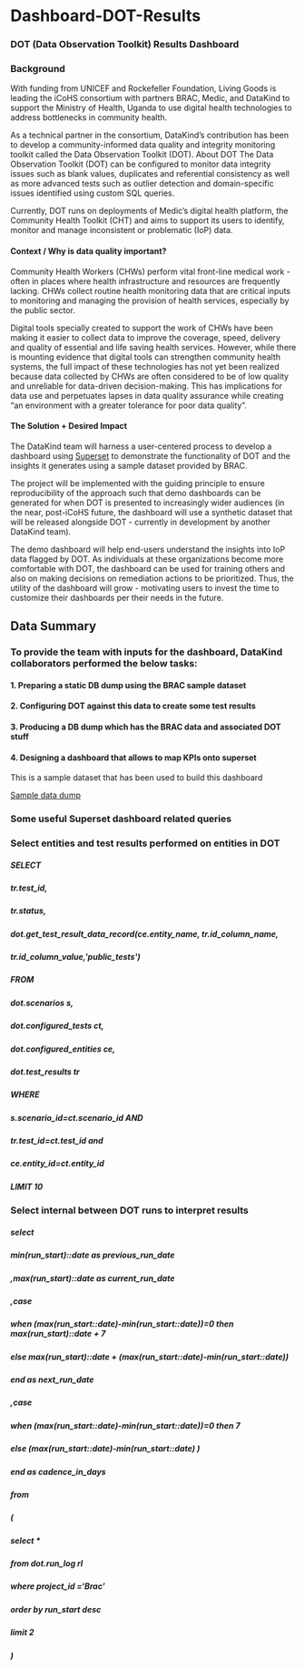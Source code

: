# Dashboard-DOT-Results
### DOT (Data Observation Toolkit) Results Dashboard

### Background
With funding from UNICEF and Rockefeller Foundation, Living Goods is leading the iCoHS consortium with partners BRAC, Medic, and DataKind to support the Ministry of Health, Uganda to use digital health technologies to address bottlenecks in community health. 

As a technical partner in the consortium, DataKind’s contribution has been to develop a community-informed data quality and integrity monitoring toolkit called the Data Observation Toolkit (DOT).
About DOT
The Data Observation Toolkit (DOT) can be configured to monitor data integrity issues such as blank values, duplicates and referential consistency as well as more advanced tests such as outlier detection and domain-specific issues identified using custom SQL queries.

Currently, DOT runs on deployments of Medic’s digital health platform, the Community Health Toolkit (CHT) and aims to support its users to identify, monitor and manage inconsistent or problematic (IoP) data.


#### Context / Why is data quality important? 
Community Health Workers (CHWs) perform vital front-line medical work - often in places where health infrastructure and resources are frequently lacking. CHWs collect routine health monitoring data that are critical inputs to monitoring and managing the provision of health services, especially by the public sector.

Digital tools specially created to support the work of CHWs have been making it easier to collect data to improve the coverage, speed, delivery and quality of essential and life saving health services. However, while there is mounting evidence that digital tools can strengthen community health systems, the full impact of these technologies has not yet been realized because data collected by CHWs are often considered to be of low quality and unreliable for data-driven decision-making. This has implications for data use and perpetuates lapses in data quality assurance while creating “an environment with a greater tolerance for poor data quality”.  


#### The Solution + Desired Impact
The DataKind team will harness a user-centered process to develop a dashboard using <a href = "https://superset.apache.org/">Superset<a> to demonstrate the functionality of DOT and the insights it generates using a sample dataset provided by BRAC. 

The project will be implemented with the guiding principle to ensure reproducibility of the approach  such that demo dashboards can be generated for when DOT is presented to increasingly wider audiences (in the near, post-iCoHS future, the dashboard will use a synthetic dataset that will be released alongside DOT - currently in development by another DataKind team). 

The demo dashboard will help end-users understand the insights into IoP data flagged by DOT. As individuals at these organizations become more comfortable with DOT, the dashboard can be used for training others and also on making decisions on remediation actions to be prioritized. Thus, the utility of the dashboard will grow - motivating users to invest the time to customize their dashboards per their needs in the future. 

## Data Summary
### To provide the team with inputs for the dashboard, DataKind collaborators performed the below tasks:
#### 1. Preparing a static DB dump using the BRAC sample dataset
#### 2. Configuring DOT against this data to create some test results
#### 3. Producing a DB dump which has the BRAC data and associated DOT stuff
#### 4. Designing a dashboard that allows to map KPIs onto superset 

This is a sample dataset that has been used to build this dashboard

<a href="https://drive.google.com/drive/folders/1bQdNNBqnaODDFzQosn4J5zRZBD8EYDsE">Sample data dump</a>
  
### Some useful Superset dashboard related queries
  
### Select entities and test results performed on entities in DOT
  
#####  SELECT 
#####   tr.test_id,
#####   tr.status,
#####   dot.get_test_result_data_record(ce.entity_name, tr.id_column_name, 
#####   tr.id_column_value,'public_tests')
##### FROM
#####   dot.scenarios s,
#####   dot.configured_tests ct,
#####   dot.configured_entities ce,
#####   dot.test_results tr
##### WHERE 
#####   s.scenario_id=ct.scenario_id AND
#####   tr.test_id=ct.test_id and 
#####   ce.entity_id=ct.entity_id
##### LIMIT 10

### Select internal between DOT runs to interpret results
  
##### select
##### min(run_start)::date as previous_run_date
##### ,max(run_start)::date as current_run_date
##### ,case
#####		when (max(run_start::date)-min(run_start::date))=0 then max(run_start)::date + 7
#####		else max(run_start)::date + (max(run_start::date)-min(run_start::date))
#####	 end as next_run_date
#####	,case
#####		when (max(run_start::date)-min(run_start::date))=0 then 7
#####		else (max(run_start::date)-min(run_start::date) )
#####	 end as cadence_in_days
##### from
##### (
#####	select *
#####	from dot.run_log rl
#####	where project_id =‘Brac’
#####	order by run_start desc
#####	limit 2
##### )



